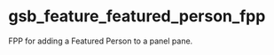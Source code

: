 gsb_feature_featured_person_fpp
===============================

FPP for adding a Featured Person to a panel pane.
